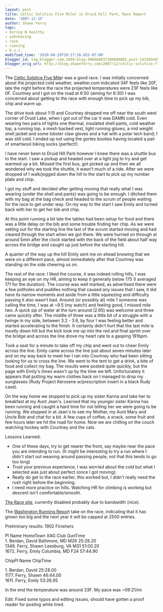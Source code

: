 ```yaml
---
layout: post
title: Celtic Solstice Five Miler in Druid Hill Park, Race Report
date: '2007-12-15'
author: Shawn Ferry
tags:
- boring N healthy
- yakshaving
- race
- running
- b.s.c.
modified_time: '2010-04-29T10:17:26.852-07:00'
blogger_id: tag:blogger.com,1999:blog-496684037280688885.post-1433854451341956612
blogger_orig_url: http://blog.shawnferry.com/2007/12/celtic-solstice-five-miler-in-druid.html
---
```


The [Celtic Solstice Five
Mile](http://www.baltimorerunning.com/events/Celtic%20Solstice/Celtic%20Solstice%20winter%20Page.htm)r
was a good race. I was initially concerned about the projected cold weather,
weather.com indicated 34F feels like 20F, late the night before the race the
projected temperatures were 23F feels like 0F. Courtney and I got on the road
at 6:50 (aiming for 6:30) I was concerned about getting to the race with
enough time to pick up my bib, chip and warm up.  
  
The drive took about 1:15 and Courtney dropped me off near the south west
corner of Druid Lake, when I got out of the car it was DAMN cold. Even wearing
two pairs of tights one thermal, insulated shell pants, cold weather top, a
running top, a mesh backed vest, light running gloves, a mid weight shell
jacket and some lobster claw gloves and a hat with a polar tech band; I was
still cold. I ended up not using the gortex booties having located a pair of
smartwool biking socks (perfect!).  
  
I have never been to Druid Hill Park however I knew there was a shuttle bus to
the start. I saw a pickup and headed over at a light jog to try and get warmed
up a bit. Missed the first bus, got picked up and then we all wondered why we
took the shuttle, it wasn't much of a ride. After we were dropped of I
walk/jogged down the hill to the start to pick up my number plate and chip.  
  
I got my stuff and decided after getting moving that really what I was wearing
(under the shell and pants) was going to be enough. I ditched them with my bag
at the bag check and headed to the scrum of people waiting for the race to get
under way. On my way to the start I saw Emily and turned back with her to get
her bib and chip.  
  
At this point running a bit late the tables had been setup for food and there
was a little delay on the bib and some trouble finding her chip. As we were
setting out for the starting line the last of the scrum started moving and had
cleared through the start when we got there. We were hurried on through at
around 5min after the clock started with the back of the field about half way
across the bridge and caught up just before the starting hill.  
  
A quarter of the way up the hill Emily sent me on ahead knowing that we were
on a different pace, almost immediately after that Courtney was standing on
the side cheering us on.  
  
The rest of the race: I liked the course, it was indeed rolling hills, I was
keeping an eye on my HR, aiming to keep it generally below 175 (I averaged 171
for the duration). The course was well marked, as advertised there were a few
potholes and puddles nothing that caused any issues that I saw, it did have
its narrow moments and aside from a little squeezing and difficulty passing it
also wasn't bad. Around (or possibly at) mile 1 someone was calling the time,
I was at ~9.5 (my watch) and feeling good, I missed mile two. A quick sip of
water at the turn around (2.65) was welcome and three came quickly after. The
middle of three was a little bit of a struggle with a twinge in my side,
between 3.2 - 3.6, by four I was feeling better and started accelerating to
the finish. It certainly didn't hurt that the last mile is mostly down hill
but the kick took me up into the red and final sprint over the bridge and
across the line drove my heart rate to a gasping 191bpm.  
  
Took a seat for a minute to take off my chip and went out to cheer Emily
across the line. Emily came across the line just about seven minutes later and
on my way back to meet her I ran into Courtney who had been sitting looking
for us to cross the line. We went to the tent to get a drink, a bite of food
and collect my bag. The results were posted quite quickly, but the page with
Emily's times wasn't up by the time we left. Unfortunately it appears that
putting my warm clothes back on I managed to drop my sunglasses (Rudy Project
Kerosene w/prescription insert in a black Rudy case).  
  
On the way home we stopped to pick up my sister Karina and take her to
breakfast at my Aunt Jean's. Learned that my younger sister Karina has been
running and caught a hard time for not telling her we were going to be
running. We stopped in at Jean's to see my Mother, my Aunt Mary and Uncle Bob
and chat for a bit. A few cups of coffee, a snack, some fruit and few hours
later we hit the road for home. Now we are chilling on the couch watching
hockey with Courtney and the cats.

Lessons Learned:

  * One of these days, try to get nearer the front, say maybe near the pace you are intending to run. (It might be interesting to try a run where I didn't start out weaving around passing people, not that this tends to go too long)
  * Trust your previous experience, I was worried about the cold but what I selected was just about perfect (once I got moving).
  * Really do get to the race earlier, this worked but, I didn't really need the rush right before the beginning.
  * I need more practice on hills. Watching HR for climbing is working but descent isn't comfortable/smooth.

[The Race
site](http://www.baltimorerunning.com/events/Celtic%20Solstice/Celtic%20Solstice%20winter%20Page.htm),
currently disabled probably due to bandwidth (nice).  
  
The [Washington Running
Repor](http://www.runwashington.com/news/dec07celticsolsticerpt.html)t take on
the race, indicating that it has grown too big and the next year it will be
capped at 2500 entries.  
  
Preliminary results: 1902 Finishers

Pl Name HomeTown XAG Club GunTime  
1\. Berdan, David Baltimore, MD M26 25:28.20  
1348\. Ferry, Shawn Leesburg, VA M31 51:00.20  
1672\. Ferry, Emily Columbia, MD F24 57:44.90

ChipPl Name ChipTime

1\. Berdan, David 25:28.00  
1177\. Ferry, Shawn 46:44.00  
1611\. Ferry, Emily 53:26.95  
  
In the end the temperature was around 33F. My pace was ~09:21/mi  
  
Edit: Fixed some typos and editing issues, should have gotten a proof reader
for posting while tired.

